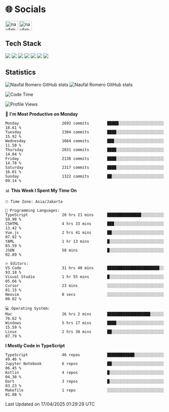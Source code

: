 <h1 align="">🌐 Socials</h1>
<p align="left">
<a href="https://linkedin.com/in/naufal-romero-putra-pratama-9ab816177/" target="blank"><img align="center" src="https://raw.githubusercontent.com/rahuldkjain/github-profile-readme-generator/master/src/images/icons/Social/linked-in-alt.svg" alt="naufalromero" height="30" width="40" /></a>
<a href="https://instagram.com/naufalromero" target="blank"><img align="center" src="https://raw.githubusercontent.com/rahuldkjain/github-profile-readme-generator/master/src/images/icons/Social/instagram.svg" alt="naufalromero" height="30" width="40" /></a>
</p>


<h2 align="">Tech Stack</h2>
<div align="">
  <img src="https://img.shields.io/badge/next.js-000000?style=for-the-badge&logo=nextdotjs&logoColor=white"/>
 <img src="https://img.shields.io/badge/typescript-%23007ACC.svg?style=for-the-badge&logo=typescript&logoColor=white"/>
 <img src="https://img.shields.io/badge/react-%2320232a.svg?style=for-the-badge&logo=react&logoColor=%2361DAFB"/>
 <img src="https://img.shields.io/badge/tailwindcss-%2338B2AC.svg?style=for-the-badge&logo=tailwind-css&logoColor=white"/>
 <img src="https://img.shields.io/badge/Prisma-3982CE?style=for-the-badge&logo=Prisma&logoColor=white"/>
 <img src="https://img.shields.io/badge/javascript-%23323330.svg?style=for-the-badge&logo=javascript&logoColor=%23F7DF1E"/>
 <img src="https://img.shields.io/badge/java-%23ED8B00.svg?style=for-the-badge&logo=openjdk&logoColor=white"/>
</div>


<h2 align="">Statistics</h2>
<div align="">
<img src="https://github-readme-stats-xi-nine-74.vercel.app/api?username=romves&show_icons=true&theme=tokyonight&include_all_commits=true&count_private=true" alt="Naufal Romero GitHub stats"/>
<img src="https://github-readme-stats-xi-nine-74.vercel.app/api/top-langs/?username=romves&theme=tokyonight&hide_border=false&include_all_commits=true&count_private=true&layout=compact" alt="Naufal Romero GitHub stats"/>
</div>

<!--START_SECTION:waka-->
![Code Time](http://img.shields.io/badge/Code%20Time-2%2C298%20hrs%2023%20mins-blue)

![Profile Views](http://img.shields.io/badge/Profile%20Views-1-blue)

📅 **I'm Most Productive on Monday** 

```text
Monday                   2692 commits        █████░░░░░░░░░░░░░░░░░░░░   18.61 % 
Tuesday                  2304 commits        ████░░░░░░░░░░░░░░░░░░░░░   15.92 % 
Wednesday                1664 commits        ███░░░░░░░░░░░░░░░░░░░░░░   11.50 % 
Thursday                 2031 commits        ████░░░░░░░░░░░░░░░░░░░░░   14.04 % 
Friday                   2138 commits        ████░░░░░░░░░░░░░░░░░░░░░   14.78 % 
Saturday                 2317 commits        ████░░░░░░░░░░░░░░░░░░░░░   16.01 % 
Sunday                   1322 commits        ██░░░░░░░░░░░░░░░░░░░░░░░   09.14 % 
```


📊 **This Week I Spent My Time On** 

```text
🕑︎ Time Zone: Asia/Jakarta

💬 Programming Languages: 
TypeScript               20 hrs 21 mins      ███████████████░░░░░░░░░░   59.90 % 
CSHTML                   4 hrs 33 mins       ███░░░░░░░░░░░░░░░░░░░░░░   13.42 % 
Vue.js                   2 hrs 41 mins       ██░░░░░░░░░░░░░░░░░░░░░░░   07.92 % 
YAML                     1 hr 13 mins        █░░░░░░░░░░░░░░░░░░░░░░░░   03.59 % 
JSON                     58 mins             █░░░░░░░░░░░░░░░░░░░░░░░░   02.89 % 

🔥 Editors: 
VS Code                  31 hrs 40 mins      ███████████████████████░░   93.18 % 
Visual Studio            1 hr 55 mins        █░░░░░░░░░░░░░░░░░░░░░░░░   05.66 % 
Cursor                   23 mins             ░░░░░░░░░░░░░░░░░░░░░░░░░   01.15 % 
Neovim                   0 secs              ░░░░░░░░░░░░░░░░░░░░░░░░░   00.02 % 

💻 Operating System: 
Mac                      26 hrs 2 mins       ███████████████████░░░░░░   76.62 % 
Windows                  5 hrs 17 mins       ████░░░░░░░░░░░░░░░░░░░░░   15.59 % 
Linux                    2 hrs 38 mins       ██░░░░░░░░░░░░░░░░░░░░░░░   07.79 % 
```

**I Mostly Code in TypeScript** 

```text
TypeScript               46 repos            ████████████░░░░░░░░░░░░░   49.46 % 
Jupyter Notebook         6 repos             ██░░░░░░░░░░░░░░░░░░░░░░░   06.45 % 
Kotlin                   4 repos             █░░░░░░░░░░░░░░░░░░░░░░░░   04.30 % 
Dart                     3 repos             █░░░░░░░░░░░░░░░░░░░░░░░░   03.23 % 
Makefile                 1 repo              ░░░░░░░░░░░░░░░░░░░░░░░░░   01.08 % 
```




 Last Updated on 17/04/2025 01:29:29 UTC
<!--END_SECTION:waka-->
